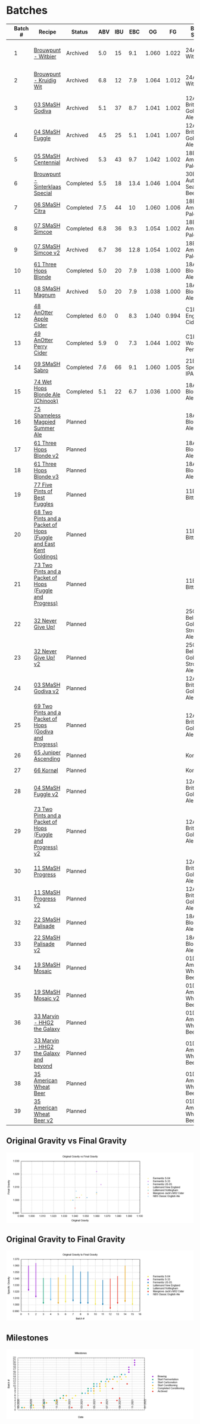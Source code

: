 # Batches

|  | Batch # | Recipe | Status | ABV | IBU | EBC | OG | FG | BJCP Style | Type |
|---|---------|--------|--------|-----|-----|-----|----|----|------------|------|
| ![B01](../recipes/Brouwpunt_Witbier/Brouwpunt_Witbier.jpeg) |  1 | [Brouwpunt - Witbier](batch_1/README.md) | Archived | 5.0 | 15 | 9.1 | 1.060 | 1.022 | 24A Witbier | All Grain brew kit |
| ![B02](../recipes/Brouwpunt_Kruidig_Wit/Brouwpunt_Kruidig_Wit.jpeg) |  2 | [Brouwpunt - Kruidig Wit](batch_2/README.md) | Archived | 6.8 | 12 | 7.9 | 1.064 | 1.012 | 24A Witbier | All Grain brew kit |
| ![03](../recipes/03_SMaSH_Godiva/03_SMaSH_Godiva.jpeg) |  3 | [03 SMaSH Godiva](batch_3/README.md) | Archived | 5.1 | 37 | 8.7 | 1.041 | 1.002 | 12A British Golden Ale | All Grain |
| ![04](../recipes/04_SMaSH_Fuggle/04_SMaSH_Fuggle.jpeg) |  4 | [04 SMaSH Fuggle](batch_4/README.md) | Archived | 4.5 | 25 | 5.1 | 1.041 | 1.007 | 12A British Golden Ale | All Grain |
| ![05](../recipes/05_SMaSH_Centennial/05_SMaSH_Centennial.jpeg) |  5 | [05 SMaSH Centennial](batch_5/README.md) | Archived | 5.3 | 43 | 9.7 | 1.042 | 1.002 | 18B American Pale Ale | All Grain |
| ![B03](../recipes/Brouwpunt_Sinterklaas_Special/Brouwpunt_Sinterklaas_Special.jpeg) |  6 | [Brouwpunt - Sinterklaas Special](batch_6/README.md) | Completed | 5.5 | 18 | 13.4 | 1.046 | 1.004 | 30B Autumn Seasonal Beer | All Grain brew kit |
| ![06](../recipes/06_SMaSH_Citra/06_SMaSH_Citra.jpeg) |  7 | [06 SMaSH Citra](batch_7/README.md) | Completed | 7.5 | 44 | 10 | 1.060 | 1.006 | 18B American Pale Ale | All Grain |
| ![07](../recipes/07_SMaSH_Simcoe/07_SMaSH_Simcoe.jpeg) |  8 | [07 SMaSH Simcoe](batch_8/README.md) | Completed | 6.8 | 36 | 9.3 | 1.054 | 1.002 | 18B American Pale Ale | All Grain |
| ![07](../recipes/07_SMaSH_Simcoe/07_SMaSH_Simcoe.jpeg) |  9 | [07 SMaSH Simcoe v2](batch_9/README.md) | Archived | 6.7 | 36 | 12.8 | 1.054 | 1.002 | 18B American Pale Ale | All Grain |
| ![61](../recipes/61_Three_Hops_Blonde/61_Three_Hops_Blonde.jpeg) | 10 | [61 Three Hops Blonde](batch_10/README.md) | Completed | 5.0 | 20 | 7.9 | 1.038 | 1.000 | 18A Blonde Ale | All Grain |
| ![08](../recipes/08_SMaSH_Magnum/08_SMaSH_Magnum.jpeg) | 11 | [08 SMaSH Magnum](batch_11/README.md) | Archived | 5.0 | 20 | 7.9 | 1.038 | 1.000 | 18A Blonde Ale | All Grain |
| ![48](../recipes/48_AnOtter_Apple_Cider/48_AnOtter_Apple_Cider.jpeg) | 12 | [48 AnOtter Apple Cider](batch_12/README.md) | Completed | 6.0 | 0 | 8.3 | 1.040 | 0.994 | C1B English Cider | Extract |
| ![49](../recipes/49_AnOtter_Perry_Cider/49_AnOtter_Perry_Cider.jpeg) | 13 | [49 AnOtter Perry Cider](batch_13/README.md) | Completed | 5.9 | 0 | 7.3 | 1.044 | 1.002 | C1D New World Perry | Extract |
| ![09](../recipes/09_SMaSH_Sabro/09_SMaSH_Sabro.jpeg) | 14 | [09 SMaSH Sabro](batch_14/README.md) | Completed | 7.6 | 66 | 9.1 | 1.060 | 1.005 | 21B Specialty IPA | All Grain |
| ![74](../recipes/74_Wet_Hops_Blonde_Ale_Chinook/74_Wet_Hops_Blonde_Ale_Chinook.jpeg) | 15 | [74 Wet Hops Blonde Ale (Chinook)](batch_15/README.md) | Completed | 5.1 | 22 | 6.7 | 1.036 | 1.000 | 18A Blonde Ale | All Grain |
| ![75](../recipes/75_Shameless_Magpied_Summer_Ale/75_Shameless_Magpied_Summer_Ale.jpeg) | 16 | [75 Shameless Magpied Summer Ale](batch_16/README.md) | Planned | | | | | | 18A Blonde Ale | All Grain |
| ![61v2](../recipes/61_Three_Hops_Blonde/61_Three_Hops_Blonde.jpeg) | 17 | [61 Three Hops Blonde v2](batch_17/README.md) | Planned | | | | | | 18A Blonde Ale | All Grain |
| ![61v3](../recipes/61_Three_Hops_Blonde/61_Three_Hops_Blonde.jpeg) | 18 | [61 Three Hops Blonde v3](batch_18/README.md) | Planned | | | | | | 18A Blonde Ale | All Grain |
|  | 19 | [77 Five Pints of Best Fuggles](batch_19/README.md) | Planned | | | | | | 11B Best Bitter | All Grain |
|  | 20 | [68 Two Pints and a Packet of Hops (Fuggle and East Kent Goldings)](batch_20/README.md)| Planned | | | | | | 11B Best Bitter | All Grain |
|  | 21 | [73 Two Pints and a Packet of Hops (Fuggle and Progress)]()| Planned | | | | | | 11B Best Bitter | All Grain |
|  | 22 | [32 Never Give Up!]()| Planned | | | | | | 25C Belgian Golden Strong Ale | All Grain |
|  | 23 | [32 Never Give Up! v2]()| Planned | | | | | | 25C Belgian Golden Strong Ale | All Grain |
|  | 24 | [03 SMaSH Godiva v2]()| Planned | | | | | | 12A British Golden Ale | All Grain |
|  | 25 | [69 Two Pints and a Packet of Hops (Godiva and Progress)]()| Planned | | | | | | 12A British Golden Ale | All Grain |
|  | 26 | [65 Juniper Ascending]()| Planned | | | | | | Kornøl | All Grain |
|  | 27 | [66 Kornøl]()| Planned | | | | | | Kornøl | All Grain |
|  | 28 | [04 SMaSH Fuggle v2]()| Planned | | | | | | 12A British Golden Ale | All Grain |
|  | 29 | [73 Two Pints and a Packet of Hops (Fuggle and Progress) v2]()| Planned | | | | | | 12A British Golden Ale | All Grain |
|  | 30 | [11 SMaSH Progress]()| Planned | | | | | | 12A British Golden Ale | All Grain |
|  | 31 | [11 SMaSH Progress v2]()| Planned | | | | | | 12A British Golden Ale | All Grain |
|  | 32 | [22 SMaSH Palisade]()| Planned | | | | | | 18A Blonde Ale | All Grain |
|  | 33 | [22 SMaSH Palisade v2]()| Planned | | | | | | 18A Blonde Ale | All Grain |
|  | 34 | [19 SMaSH Mosaic]()| Planned | | | | | | 01D American Wheat Beer | All Grain |
|  | 35 | [19 SMaSH Mosaic v2]()| Planned | | | | | | 01D American Wheat Beer | All Grain |
|  | 36 | [33 Marvin - HHG2 the Galaxy]()| Planned | | | | | | 01D American Wheat Beer | All Grain |
|  | 37 | [33 Marvin - HHG2 the Galaxy and beyond]()| Planned | | | | | | 01D American Wheat Beer | All Grain |
|  | 38 | [35 American Wheat Beer]()| Planned | | | | | | 01D American Wheat Beer | All Grain |
|  | 39 | [35 American Wheat Beer v2]()| Planned | | | | | | 01D American Wheat Beer | All Grain |

## Original Gravity vs Final Gravity

![fig_1](graphs/OG_vs_FG.png)

## Original Gravity to Final Gravity

![fig_2](graphs/OG_to_FG.png)

## Milestones

![fig_2](graphs/milestones.png)
